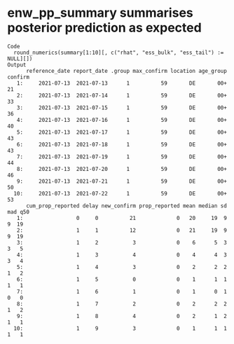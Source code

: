 # enw_pp_summary summarises posterior prediction as expected

    Code
      round_numerics(summary[1:10][, c("rhat", "ess_bulk", "ess_tail") := NULL][])
    Output
          reference_date report_date .group max_confirm location age_group confirm
       1:     2021-07-13  2021-07-13      1          59       DE       00+      21
       2:     2021-07-13  2021-07-14      1          59       DE       00+      33
       3:     2021-07-13  2021-07-15      1          59       DE       00+      36
       4:     2021-07-13  2021-07-16      1          59       DE       00+      40
       5:     2021-07-13  2021-07-17      1          59       DE       00+      43
       6:     2021-07-13  2021-07-18      1          59       DE       00+      43
       7:     2021-07-13  2021-07-19      1          59       DE       00+      44
       8:     2021-07-13  2021-07-20      1          59       DE       00+      46
       9:     2021-07-13  2021-07-21      1          59       DE       00+      50
      10:     2021-07-13  2021-07-22      1          59       DE       00+      53
          cum_prop_reported delay new_confirm prop_reported mean median sd mad q50
       1:                 0     0          21             0   20     19  9   9  19
       2:                 1     1          12             0   21     19  9   9  19
       3:                 1     2           3             0    6      5  3   3   5
       4:                 1     3           4             0    4      4  3   3   4
       5:                 1     4           3             0    2      2  2   1   2
       6:                 1     5           0             0    1      1  1   1   1
       7:                 1     6           1             0    1      0  1   0   0
       8:                 1     7           2             0    2      2  2   1   2
       9:                 1     8           4             0    2      1  2   1   1
      10:                 1     9           3             0    1      1  1   1   1

